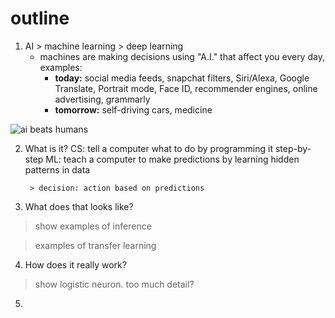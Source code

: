 # outline
1. AI > machine learning > deep learning
	- machines are making decisions using "A.I." that affect you every day, examples:
		- **today:** social media feeds, snapchat filters, Siri/Alexa, Google Translate, Portrait mode, Face ID, recommender engines, online advertising, grammarly
		- **tomorrow:** self-driving cars, medicine

![ai beats humans](https://i.ibb.co/4sdFz9L/Screenshot-2019-12-10-at-11-53-15-AM.png)

2. What is it?
	CS: tell a computer what to do by programming it step-by-step
	ML: teach a computer to make predictions by learning hidden patterns in data
	
		> decision: action based on predictions
		
3. What does that looks like?

> show examples of inference

> examples of transfer learning

4. How does it really work?

> show logistic neuron.  too much detail?

5. 


<!--stackedit_data:
eyJoaXN0b3J5IjpbMTY2NjY1OTE4NiwtMTQ1NTgxMDkzOSwtMj
U4MTAzOTY3LC0xNTM0OTkwNjQ0LDIwNDAyOTc2MjJdfQ==
-->